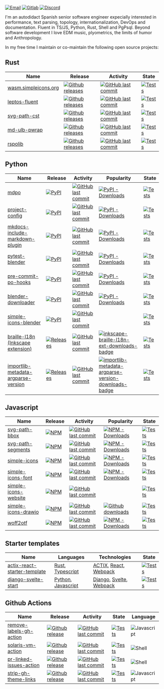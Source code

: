 [![Email][email-badge]][email-link] [![Gitlab][gitlab-badge]][gitlab-link] [![Discord][discord-badge]][discord-link]

I'm an autodidact Spanish senior software engineer expecially interested in performance, text parsing, topology, internationalization, DevOps and documentation. Fluent in TS/JS, Python, Rust, Shell and PgPsql. Beyond software development I love EDM music, plyometrics, the limits of humor and Anthropology.

In my free time I maintain or co-maintain the following open source projects:

## Rust

| Name | Release | Activity | State |
| --- | --- | ----  | --- |
| [wasm.simpleicons.org][simple-icons-website-rs-website] | [![Github releases][simple-icons-website-rs-github-badge]][simple-icons-website-rs-github] | [![GitHub last commit][simple-icons-website-rs-last-commit-badge]][simple-icons-website-rs-last-commit-link] | [![Tests][simple-icons-website-rs-state-badge]][simple-icons-website-rs-state-link] |
| [leptos-fluent][leptos-fluent-github] | [![Github releases][leptos-fluent-github-badge]][leptos-fluent-docs-link] | [![GitHub last commit][leptos-fluent-last-commit-badge]][leptos-fluent-last-commit-link] | [![Tests][leptos-fluent-state-badge]][leptos-fluent-state-link] |
| [svg-path-cst][svg-path-cst-github] | [![Github releases][svg-path-cst-github-badge]][svg-path-cst-docs-link] | [![GitHub last commit][svg-path-cst-last-commit-badge]][svg-path-cst-last-commit-link] | [![Tests][svg-path-cst-state-badge]][svg-path-cst-state-link] |
| [md-ulb-pwrap][md-ulb-pwrap-github] | [![Github releases][md-ulb-pwrap-github-badge]][md-ulb-pwrap-docs-link] | [![GitHub last commit][md-ulb-pwrap-last-commit-badge]][md-ulb-pwrap-last-commit-link] | [![Tests][md-ulb-pwrap-state-badge]][md-ulb-pwrap-state-link] |
| [rspolib][rspolib-github] | [![Github releases][rspolib-github-badge]][rspolib-docs-link] | [![GitHub last commit][rspolib-last-commit-badge]][rspolib-last-commit-link] | [![Tests][rspolib-state-badge]][rspolib-state-link] |

## Python

| Name | Release | Activity | Popularity | State |
| --- | --- | ---- | --- | --- |
| [mdpo][mdpo-github] | [![PyPI][mdpo-pypi-badge]][mdpo-pypi-link] | [![GitHub last commit][mdpo-last-commit-badge]][mdpo-last-commit-link] | [![PyPI - Downloads][mdpo-pypi-downloads-badge]][mdpo-pypi-downloads-link] | [![Tests][mdpo-state-badge]][mdpo-state-link] |
| [project-config][project-config-github] | [![PyPI][project-config-pypi-badge]][project-config-pypi-link] | [![GitHub last commit][project-config-last-commit-badge]][project-config-last-commit-link] | [![PyPI - Downloads][project-config-pypi-downloads-badge]][project-config-pypi-downloads-link] |  [![Tests][project-config-state-badge]][project-config-state-link] |
| [mkdocs-include-markdown-plugin][mkdocs-include-markdown-plugin-github] | [![PyPI][mkdocs-include-markdown-plugin-pypi-badge]][mkdocs-include-markdown-plugin-pypi-link] | [![GitHub last commit][mkdocs-include-markdown-plugin-last-commit-badge]][mkdocs-include-markdown-plugin-last-commit-link] | [![PyPI - Downloads][mkdocs-include-markdown-plugin-pypi-downloads-badge]][mkdocs-include-markdown-plugin-pypi-downloads-link] |  [![Tests][mkdocs-include-markdown-plugin-state-badge]][mkdocs-include-markdown-plugin-state-link] |
| [pytest-blender][pytest-blender-github] | [![PyPI][pytest-blender-pypi-badge]][pytest-blender-pypi-link] | [![GitHub last commit][pytest-blender-last-commit-badge]][pytest-blender-last-commit-link] | [![PyPI - Downloads][pytest-blender-pypi-downloads-badge]][pytest-blender-pypi-downloads-link] | [![Tests][pytest-blender-state-badge]][pytest-blender-state-link] |
| [pre-commit-po-hooks][pre-commit-po-hooks-github] | [![PyPI][pre-commit-po-hooks-pypi-badge]][pre-commit-po-hooks-pypi-link] | [![GitHub last commit][pre-commit-po-hooks-last-commit-badge]][pre-commit-po-hooks-last-commit-link] | [![PyPI - Downloads][pre-commit-po-hooks-pypi-downloads-badge]][pre-commit-po-hooks-pypi-downloads-link] | [![Tests][pre-commit-po-hooks-state-badge]][pre-commit-po-hooks-state-link] |
| [blender-downloader][blender-downloader-github] | [![PyPI][blender-downloader-pypi-badge]][blender-downloader-pypi-link] | [![GitHub last commit][blender-downloader-last-commit-badge]][blender-downloader-last-commit-link] | [![PyPI - Downloads][blender-downloader-pypi-downloads-badge]][blender-downloader-pypi-downloads-link] | [![Tests][blender-downloader-state-badge]][blender-downloader-state-link] |
| [simple-icons-blender][simple-icons-blender-github] | [![PyPI][simple-icons-blender-pypi-badge]][simple-icons-blender-pypi-link] | [![GitHub last commit][simple-icons-blender-last-commit-badge]][simple-icons-blender-last-commit-link] | | [![Tests][simple-icons-blender-state-badge]][simple-icons-blender-state-link] |
| [braille-l18n (Inkscape extension)][inkscape-braille-l18n-ext-github] | [![Releases][inkscape-braille-l18n-ext-releases-badge]][inkscape-braille-l18n-ext-releases-link] | [![GitHub last commit][inkscape-braille-l18n-ext-last-commit-badge]][inkscape-braille-l18n-ext-last-commit-link] | [![inkscape-braille-l18n-ext-downloads-badge]][inkscape-braille-l18n-ext-downloads-link] | [![Tests][inkscape-braille-l18n-ext-state-badge]][inkscape-braille-l18n-ext-state-link] |
| [importlib-metadata-argparse-version][importlib-metadata-argparse-version-github] | [![Releases][importlib-metadata-argparse-version-releases-badge]][importlib-metadata-argparse-version-releases-link] | [![GitHub last commit][importlib-metadata-argparse-version-last-commit-badge]][importlib-metadata-argparse-version-last-commit-link] | [![importlib-metadata-argparse-version-downloads-badge]][importlib-metadata-argparse-version-downloads-link] | [![Tests][importlib-metadata-argparse-version-state-badge]][importlib-metadata-argparse-version-state-link] |

## Javascript

| Name | Release | Activity | Popularity | State |
| --- | --- | ---- | --- | --- |
| [svg-path-bbox][svg-path-bbox-github] | [![NPM][svg-path-bbox-npm-badge]][svg-path-bbox-npm-link] | [![GitHub last commit][svg-path-bbox-last-commit-badge]][svg-path-bbox-last-commit-link] | [![NPM - Downloads][svg-path-bbox-npm-downloads-badge]][svg-path-bbox-npm-link] | [![Tests][svg-path-bbox-state-badge]][svg-path-bbox-state-link] |
| [svg-path-segments][svg-path-segments-github] | [![NPM][svg-path-segments-npm-badge]][svg-path-segments-npm-link] | [![GitHub last commit][svg-path-segments-last-commit-badge]][svg-path-segments-last-commit-link] | [![NPM - Downloads][svg-path-segments-npm-downloads-badge]][svg-path-segments-npm-link] | [![Tests][svg-path-segments-state-badge]][svg-path-segments-state-link] |
| [simple-icons][simple-icons-github] | [![NPM][simple-icons-npm-badge]][simple-icons-npm-link] | [![GitHub last commit][simple-icons-last-commit-badge]][simple-icons-last-commit-link] | [![NPM - Downloads][simple-icons-npm-downloads-badge]][simple-icons-npm-link] | [![Tests][simple-icons-state-badge]][simple-icons-state-link] |
| [simple-icons-font][simple-icons-font-github] | [![NPM][simple-icons-font-npm-badge]][simple-icons-font-npm-link] | [![GitHub last commit][simple-icons-font-last-commit-badge]][simple-icons-font-last-commit-link] | [![NPM - Downloads][simple-icons-font-npm-downloads-badge]][simple-icons-font-npm-link] | [![Tests][simple-icons-font-state-badge]][simple-icons-font-state-link] |
| [simple-icons-website][simple-icons-website-github] | [![NPM][simple-icons-website-badge]][simple-icons-website-link] | [![GitHub last commit][simple-icons-website-last-commit-badge]][simple-icons-website-last-commit-link] |  | [![Tests][simple-icons-website-state-badge]][simple-icons-website-state-link] |
| [simple-icons-drawio][simple-icons-drawio-github] | [![NPM][simple-icons-drawio-badge]][simple-icons-drawio-link] | [![GitHub last commit][simple-icons-drawio-last-commit-badge]][simple-icons-drawio-last-commit-link] | [![Github downloads][simple-icons-drawio-gh-downloads-badge]][simple-icons-drawio-gh-downloads-link] | [![Tests][simple-icons-drawio-state-badge]][simple-icons-drawio-state-link] |
| [woff2otf][woff2otf-github] | [![NPM][woff2otf-npm-badge]][woff2otf-npm-link] | [![GitHub last commit][woff2otf-last-commit-badge]][woff2otf-last-commit-link] | [![NPM - Downloads][woff2otf-npm-downloads-badge]][woff2otf-npm-link] | [![Tests][woff2otf-state-badge]][woff2otf-state-link] |

## Starter templates

| Name | Languages | Technologies | State |
| --- | --- | --- | --- |
| [actix-react-starter-template][actix-react-starter-template-github] | [Rust], [Typescript] | [ACTIX], [React], [Webpack] | [![Tests][actix-react-starter-template-state-badge]][actix-react-starter-template-state-link] |
| [django-svelte-start][django-svelte-start-github] | [Python], [Javascript] | [Django], [Svelte], [Webpack] | [![Tests][django-svelte-start-state-badge]][django-svelte-start-state-link] |

## Github Actions

| Name | Release | Activity | State | Language
| --- | --- | --- | --- | --- |
| [remove-labels-gh-action][remove-labels-gh-action-github] | [![Github release][remove-labels-gh-action-release-badge]][remove-labels-gh-action-release-link] | [![GitHub last commit][remove-labels-gh-action-last-commit-badge]][remove-labels-gh-action-last-commit-link] | [![Tests][remove-labels-gh-action-state-badge]][remove-labels-gh-action-state-link] | ![Javascript][javascript] |
| [solaris-vm-action][solaris-vm-action-github] | [![Github release][solaris-vm-action-release-badge]][solaris-vm-action-release-link] | [![GitHub last commit][solaris-vm-action-last-commit-badge]][solaris-vm-action-last-commit-link] | [![Tests][solaris-vm-action-state-badge]][solaris-vm-action-state-link] | ![Shell][shell] |
| [pr-linked-issues-action][pr-linked-issues-action-github] | [![Github release][pr-linked-issues-action-release-badge]][pr-linked-issues-action-release-link] | [![GitHub last commit][pr-linked-issues-action-last-commit-badge]][pr-linked-issues-action-last-commit-link] | [![Tests][pr-linked-issues-action-state-badge]][pr-linked-issues-action-state-link] | ![Shell][shell] |
| [strip-gh-theme-links][strip-gh-theme-links-github] | [![Github release][strip-gh-theme-links-release-badge]][strip-gh-theme-links-release-link] | [![GitHub last commit][strip-gh-theme-links-last-commit-badge]][strip-gh-theme-links-last-commit-link] | [![Tests][strip-gh-theme-links-state-badge]][strip-gh-theme-links-state-link] | ![Javascript][javascript] |

<!-- LINKS -->

<!-- Introduction links -->

[email-badge]: https://img.shields.io/badge/-mondejar1994@gmail.com-c14438?style=flat-square&logo=gmail&logoColor=white&link=mailto:mondejar1994@gmail.com
[email-link]: mailto:mondejar1994@gmail.com

[gitlab-badge]: https://img.shields.io/badge/-GitLab-292961?style=flat-square&logo=gitlab&logoColor=white
[gitlab-link]: https://gitlab.com/mondeja

[discord-badge]: https://img.shields.io/badge/-Discord-5865F2?style=flat-square&logo=discord&logoColor=white
[discord-link]: https://discord.com/users/mondeja.

<!-- End: Introduction links -->


<!-- Rust projects links -->

[simple-icons-website-rs-github]: https://github.com/mondeja/simple-icons-website-rs
[simple-icons-website-rs-website]: https://wasm.simpleicons.org
[simple-icons-website-rs-github-badge]: https://img.shields.io/badge/dynamic/json?url=https%3A%2F%2Fraw.githubusercontent.com%2Fmondeja%2Fsimple-icons-website-rs%2Fmaster%2Fpackage.json&query=$..[%27devDependencies%27][%27simple-icons%27]&logo=simpleicons&label=version
[simple-icons-website-rs-last-commit-badge]: https://img.shields.io/github/last-commit/mondeja/simple-icons-website-rs?style=flat-square&logo=github
[simple-icons-website-rs-last-commit-link]: https://github.com/mondeja/simple-icons-website-rs/commits 
[simple-icons-website-rs-state-badge]: https://img.shields.io/github/actions/workflow/status/mondeja/simple-icons-website-rs/verify.yml?branch=master&logo=github&label=tests&style=flat-square
[simple-icons-website-rs-state-link]: https://github.com/mondeja/simple-icons-website-rs/actions?query=workflow%3AVerify

[leptos-fluent-docs-link]: https://docs.rs/leptos-fluent
[leptos-fluent-github-badge]: https://img.shields.io/crates/v/leptos-fluent?style=flat-square&logo=rust
[leptos-fluent-github]: https://github.com/mondeja/leptos-fluent
[leptos-fluent-last-commit-badge]: https://img.shields.io/github/last-commit/mondeja/leptos-fluent?style=flat-square
[leptos-fluent-last-commit-link]: https://github.com/mondeja/leptos-fluent/commits
[leptos-fluent-state-badge]: https://img.shields.io/github/actions/workflow/status/mondeja/leptos-fluent/ci.yml?branch=master&logo=github&label=tests&style=flat-square
[leptos-fluent-state-link]: https://github.com/mondeja/leptos-fluent/actions?query=workflow%3ACI

[svg-path-cst-docs-link]: https://docs.rs/svg-path-cst
[svg-path-cst-github-badge]: https://img.shields.io/crates/v/svg-path-cst?style=flat-square&logo=rust
[svg-path-cst-github]: https://github.com/mondeja/svg-path-cst
[svg-path-cst-last-commit-badge]: https://img.shields.io/github/last-commit/mondeja/svg-path-cst?style=flat-square
[svg-path-cst-last-commit-link]: https://github.com/mondeja/svg-path-cst/commits
[svg-path-cst-state-badge]: https://img.shields.io/github/actions/workflow/status/mondeja/svg-path-cst/ci.yml?branch=master&logo=github&label=tests&style=flat-square
[svg-path-cst-state-link]: https://github.com/mondeja/svg-path-cst/actions?query=workflow%3ACI

[md-ulb-pwrap-docs-link]: https://docs.rs/md-ulb-pwrap
[md-ulb-pwrap-github-badge]: https://img.shields.io/crates/v/md-ulb-pwrap?style=flat-square&logo=rust
[md-ulb-pwrap-github]: https://github.com/mondeja/md-ulb-pwrap
[md-ulb-pwrap-last-commit-badge]: https://img.shields.io/github/last-commit/mondeja/md-ulb-pwrap?style=flat-square
[md-ulb-pwrap-last-commit-link]: https://github.com/mondeja/md-ulb-pwrap/commits
[md-ulb-pwrap-state-badge]: https://img.shields.io/github/actions/workflow/status/mondeja/md-ulb-pwrap/ci.yml?branch=master&logo=github&label=tests&style=flat-square
[md-ulb-pwrap-state-link]: https://github.com/mondeja/md-ulb-pwrap/actions?query=workflow%3ACI

[rspolib-docs-link]: https://docs.rs/rspolib
[rspolib-github-badge]: https://img.shields.io/crates/v/rspolib?style=flat-square&logo=rust
[rspolib-github]: https://github.com/mondeja/rspolib
[rspolib-last-commit-badge]: https://img.shields.io/github/last-commit/mondeja/rspolib?style=flat-square
[rspolib-last-commit-link]: https://github.com/mondeja/rspolib/commits
[rspolib-state-badge]: https://img.shields.io/github/actions/workflow/status/mondeja/rspolib/ci.yml?branch=master&logo=github&label=tests&style=flat-square
[rspolib-state-link]: https://github.com/mondeja/rspolib/actions?query=workflow%3ACI

<!-- End: Rust projects links -->


<!-- Python projects links -->
   
[mdpo-github]: https://github.com/mondeja/mdpo
[mdpo-pypi-badge]: https://img.shields.io/pypi/v/mdpo?style=flat-square&logo=python&logoColor=white
[mdpo-pypi-link]: https://pypi.org/project/mdpo
[mdpo-last-commit-badge]: https://img.shields.io/github/last-commit/mondeja/mdpo?style=flat-square
[mdpo-last-commit-link]: https://github.com/mondeja/mdpo/commits
[mdpo-pypi-downloads-badge]: https://img.shields.io/pypi/dm/mdpo?style=flat-square
[mdpo-pypi-downloads-link]: https://pypistats.org/packages/mdpo
[mdpo-stars-badge]: https://img.shields.io/github/stars/mondeja/mdpo?label=%E2%99%A1&logo=invalid&style=social
[mdpo-stars-link]: https://github.com/mondeja/mdpo/stargazers
[mdpo-state-badge]: https://img.shields.io/github/actions/workflow/status/mondeja/mdpo/ci.yml?branch=master&logo=github&label=tests&style=flat-square
[mdpo-state-link]: https://github.com/mondeja/mdpo/actions?query=workflow%3ACI

[project-config-github]: https://github.com/mondeja/project-config
[project-config-pypi-badge]: https://img.shields.io/pypi/v/project-config?style=flat-square&logo=python&logoColor=white
[project-config-pypi-link]: https://pypi.org/project/project-config
[project-config-last-commit-badge]: https://img.shields.io/github/last-commit/mondeja/project-config?style=flat-square
[project-config-last-commit-link]: https://github.com/mondeja/project-config/commits
[project-config-pypi-downloads-badge]: https://img.shields.io/pypi/dm/project-config?style=flat-square
[project-config-pypi-downloads-link]: https://pypistats.org/packages/project-config
[project-config-state-badge]: https://img.shields.io/github/actions/workflow/status/mondeja/project-config/ci.yml?branch=master&logo=github&label=tests&style=flat-square
[project-config-state-link]: https://github.com/mondeja/project-config/actions?query=workflow%3ACI

[mkdocs-include-markdown-plugin-github]: https://github.com/mondeja/mkdocs-include-markdown-plugin
[mkdocs-include-markdown-plugin-pypi-badge]: https://img.shields.io/pypi/v/mkdocs-include-markdown-plugin?style=flat-square&logo=python&logoColor=white
[mkdocs-include-markdown-plugin-pypi-link]: https://pypi.org/project/mkdocs-include-markdown-plugin
[mkdocs-include-markdown-plugin-last-commit-badge]: https://img.shields.io/github/last-commit/mondeja/mkdocs-include-markdown-plugin?style=flat-square
[mkdocs-include-markdown-plugin-last-commit-link]: https://github.com/mondeja/mkdocs-include-markdown-plugin/commits
[mkdocs-include-markdown-plugin-pypi-downloads-badge]: https://img.shields.io/pypi/dm/mkdocs-include-markdown-plugin?style=flat-square
[mkdocs-include-markdown-plugin-pypi-downloads-link]: https://pypistats.org/packages/mkdocs-include-markdown-plugin
[mkdocs-include-markdown-plugin-state-badge]: https://img.shields.io/github/actions/workflow/status/mondeja/mkdocs-include-markdown-plugin/ci.yml?branch=master&logo=github&label=tests&style=flat-square
[mkdocs-include-markdown-plugin-state-link]: https://github.com/mondeja/mkdocs-include-markdown-plugin/actions?query=workflow%3ACI

[pre-commit-po-hooks-github]: https://github.com/mondeja/pre-commit-po-hooks
[pre-commit-po-hooks-pypi-badge]: https://img.shields.io/pypi/v/pre-commit-po-hooks?style=flat-square&logo=python&logoColor=white
[pre-commit-po-hooks-pypi-link]: https://pypi.org/project/pre-commit-po-hooks
[pre-commit-po-hooks-last-commit-badge]: https://img.shields.io/github/last-commit/mondeja/pre-commit-po-hooks?style=flat-square
[pre-commit-po-hooks-last-commit-link]: https://github.com/mondeja/pre-commit-po-hooks/commits
[pre-commit-po-hooks-pypi-downloads-badge]: https://img.shields.io/pypi/dm/pre-commit-po-hooks?style=flat-square
[pre-commit-po-hooks-pypi-downloads-link]: https://pypistats.org/packages/pre-commit-po-hooks
[pre-commit-po-hooks-state-badge]: https://img.shields.io/github/actions/workflow/status/mondeja/pre-commit-po-hooks/ci.yml?branch=master&logo=github&label=tests&style=flat-square
[pre-commit-po-hooks-state-link]: https://github.com/mondeja/pre-commit-po-hooks/actions?query=workflow%CI

[blender-downloader-github]: https://github.com/mondeja/blender-downloader
[blender-downloader-pypi-badge]: https://img.shields.io/pypi/v/blender-downloader?style=flat-square&logo=python&logoColor=white
[blender-downloader-pypi-link]: https://pypi.org/project/blender-downloader
[blender-downloader-last-commit-badge]: https://img.shields.io/github/last-commit/mondeja/blender-downloader?style=flat-square
[blender-downloader-last-commit-link]: https://github.com/mondeja/blender-downloader/commits
[blender-downloader-pypi-downloads-badge]: https://img.shields.io/pypi/dm/blender-downloader?style=flat-square
[blender-downloader-pypi-downloads-link]: https://pypistats.org/packages/blender-downloader-plugin
[blender-downloader-state-badge]: https://img.shields.io/github/actions/workflow/status/mondeja/blender-downloader/ci.yml?branch=master&logo=github&label=tests&style=flat-square
[blender-downloader-state-link]: https://github.com/mondeja/blender-downloader/actions?query=workflow%CI

[simple-icons-blender-github]: https://github.com/mondeja/simple-icons-blender
[simple-icons-blender-pypi-badge]: https://img.shields.io/github/v/release/mondeja/simple-icons-blender?label=github&logo=github
[simple-icons-blender-pypi-link]: https://github.com/mondeja/simple-icons-blender/releases
[simple-icons-blender-last-commit-badge]: https://img.shields.io/github/last-commit/mondeja/simple-icons-blender?style=flat-square
[simple-icons-blender-last-commit-link]: https://github.com/mondeja/simple-icons-blender/commits
[simple-icons-blender-state-badge]: https://img.shields.io/github/actions/workflow/status/mondeja/simple-icons-blender/publish.yml?branch=develop&label=release&logo=github
[simple-icons-blender-state-link]: https://github.com/mondeja/simple-icons-blender/actions?query=workflow%3ARelease

[pytest-blender-github]: https://github.com/mondeja/pytest-blender
[pytest-blender-pypi-badge]: https://img.shields.io/pypi/v/pytest-blender?style=flat-square&logo=python&logoColor=white
[pytest-blender-pypi-link]: https://pypi.org/project/pytest-blender
[pytest-blender-last-commit-badge]: https://img.shields.io/github/last-commit/mondeja/pytest-blender?style=flat-square
[pytest-blender-last-commit-link]: https://github.com/mondeja/pytest-blender/commits
[pytest-blender-pypi-downloads-badge]: https://img.shields.io/pypi/dm/pytest-blender?style=flat-square
[pytest-blender-pypi-downloads-link]: https://pypistats.org/packages/pytest-blender
[pytest-blender-state-badge]: https://img.shields.io/github/actions/workflow/status/mondeja/pytest-blender/ci.yml?branch=master&logo=github&label=tests&style=flat-square
[pytest-blender-state-link]: https://github.com/mondeja/pytest-blender/actions?query=workflow%3ACI

[inkscape-braille-l18n-ext-github]: https://github.com/mondeja/inkscape-braille-l18n-ext
[inkscape-braille-l18n-ext-releases-badge]: https://img.shields.io/github/v/release/mondeja/inkscape-braille-l18n-ext?style=flat-square&logo=github&logoColor=white&label=github
[inkscape-braille-l18n-ext-releases-link]: https://github.com/mondeja/inkscape-braille-l18n-ext/releases
[inkscape-braille-l18n-ext-last-commit-badge]: https://img.shields.io/github/last-commit/mondeja/inkscape-braille-l18n-ext?style=flat-square
[inkscape-braille-l18n-ext-last-commit-link]: https://github.com/mondeja/inkscape-braille-l18n-ext/commits
[inkscape-braille-l18n-ext-downloads-badge]: https://img.shields.io/github/downloads/mondeja/inkscape-braille-l18n-ext/total
[inkscape-braille-l18n-ext-downloads-link]: https://github.com/mondeja/inkscape-braille-l18n-ext/releases
[inkscape-braille-l18n-ext-state-badge]: https://img.shields.io/github/actions/workflow/status/mondeja/inkscape-braille-l18n-ext/ci.yml?branch=master&logo=github&label=tests&style=flat-square
[inkscape-braille-l18n-ext-state-link]: https://github.com/mondeja/inkscape-braille-l18n-ext/actions?query=workflow%3ACI

[importlib-metadata-argparse-version-github]: https://github.com/mondeja/importlib-metadata-argparse-version
[importlib-metadata-argparse-version-releases-badge]: https://img.shields.io/github/v/release/mondeja/importlib-metadata-argparse-version?style=flat-square&logo=github&logoColor=white&label=github
[importlib-metadata-argparse-version-releases-link]: https://github.com/mondeja/importlib-metadata-argparse-version/releases
[importlib-metadata-argparse-version-last-commit-badge]: https://img.shields.io/github/last-commit/mondeja/importlib-metadata-argparse-version?style=flat-square
[importlib-metadata-argparse-version-last-commit-link]: https://github.com/mondeja/importlib-metadata-argparse-version/commits
[importlib-metadata-argparse-version-downloads-badge]: https://img.shields.io/pypi/dm/importlib-metadata-argparse-version?style=flat-square
[importlib-metadata-argparse-version-downloads-link]: https://pypistats.org/packages/importlib-metadata-argparse-version
[importlib-metadata-argparse-version-state-badge]: https://img.shields.io/github/actions/workflow/status/mondeja/importlib-metadata-argparse-version/ci.yml?branch=master&logo=github&label=tests&style=flat-square
[importlib-metadata-argparse-version-state-link]: https://github.com/mondeja/importlib-metadata-argparse-version/actions?query=workflow%3ACI

<!-- End: Python projects links -->

<!-- Javascript projects links -->

[svg-path-bbox-github]: https://github.com/mondeja/svg-path-bbox
[svg-path-bbox-npm-badge]: https://img.shields.io/npm/v/svg-path-bbox?style=flat-square&logo=npm
[svg-path-bbox-npm-link]: https://www.npmjs.com/package/svg-path-bbox
[svg-path-bbox-last-commit-badge]: https://img.shields.io/github/last-commit/mondeja/svg-path-bbox?style=flat-square
[svg-path-bbox-last-commit-link]: https://github.com/mondeja/svg-path-bbox/commits
[svg-path-bbox-npm-downloads-badge]: https://img.shields.io/npm/dm/svg-path-bbox?style=flat-square
[svg-path-bbox-state-badge]: https://img.shields.io/github/actions/workflow/status/mondeja/svg-path-bbox/ci.yml?branch=master&logo=github&label=tests&style=flat-square
[svg-path-bbox-state-link]: https://github.com/mondeja/svg-path-bbox/actions?query=workflow%3ACI

[svg-path-segments-github]: https://github.com/mondeja/svg-path-segments
[svg-path-segments-npm-badge]: https://img.shields.io/npm/v/svg-path-segments?style=flat-square&logo=npm
[svg-path-segments-npm-link]: https://www.npmjs.com/package/svg-path-segments
[svg-path-segments-last-commit-badge]: https://img.shields.io/github/last-commit/mondeja/svg-path-segments?style=flat-square
[svg-path-segments-last-commit-link]: https://github.com/mondeja/svg-path-segments/commits
[svg-path-segments-npm-downloads-badge]: https://img.shields.io/npm/dm/svg-path-segments?style=flat-square
[svg-path-segments-state-badge]: https://img.shields.io/github/actions/workflow/status/mondeja/svg-path-segments/ci.yml?branch=master&logo=github&label=tests&style=flat-square
[svg-path-segments-state-link]: https://github.com/mondeja/svg-path-segments/actions?query=workflow%3ACI

[simple-icons-github]: https://github.com/simple-icons/simple-icons
[simple-icons-npm-badge]: https://img.shields.io/npm/v/simple-icons?style=flat-square&logo=npm
[simple-icons-npm-link]: https://www.npmjs.com/package/simple-icons
[simple-icons-last-commit-badge]: https://img.shields.io/github/last-commit/simple-icons/simple-icons?style=flat-square
[simple-icons-last-commit-link]: https://github.com/simple-icons/simple-icons/commits
[simple-icons-npm-downloads-badge]: https://img.shields.io/npm/dm/simple-icons?style=flat-square
[simple-icons-state-badge]: https://img.shields.io/github/actions/workflow/status/simple-icons/simple-icons/verify.yml?branch=develop&logo=github&label=tests&style=flat-square
[simple-icons-state-link]: https://github.com/simple-icons/simple-icons/actions?query=workflow%3ATest

[simple-icons-font-github]: https://github.com/simple-icons/simple-icons-font
[simple-icons-font-npm-badge]: https://img.shields.io/npm/v/simple-icons-font?style=flat-square&logo=npm
[simple-icons-font-npm-link]: https://www.npmjs.com/package/simple-icons-font
[simple-icons-font-last-commit-badge]: https://img.shields.io/github/last-commit/simple-icons/simple-icons-font?style=flat-square
[simple-icons-font-last-commit-link]: https://github.com/simple-icons/simple-icons-font/commits
[simple-icons-font-npm-downloads-badge]: https://img.shields.io/npm/dm/simple-icons-font?style=flat-square
[simple-icons-font-state-badge]: https://img.shields.io/github/actions/workflow/status/simple-icons/simple-icons-font/verify.yml?branch=develop&logo=github&label=tests&style=flat-square
[simple-icons-font-state-link]: https://github.com/simple-icons/simple-icons-font/actions?query=workflow%3AVerify

[simple-icons-website-github]: https://github.com/simple-icons/simple-icons-website
[simple-icons-website-badge]: https://img.shields.io/badge/dynamic/json?color=informational&label=icons&prefix=%20&logo=simpleicons&query=%24.icons.length&url=https%3A%2F%2Fraw.githubusercontent.com%2Fsimple-icons%2Fsimple-icons%2Fdevelop%2F_data%2Fsimple-icons.json
[simple-icons-website-link]: https://simpleicons.org
[simple-icons-website-last-commit-badge]: https://img.shields.io/github/last-commit/simple-icons/simple-icons-website?style=flat-square
[simple-icons-website-last-commit-link]: https://github.com/simple-icons/simple-icons-website/commits
[simple-icons-website-state-badge]: https://img.shields.io/github/actions/workflow/status/simple-icons/simple-icons-website/verify.yml?branch=master&logo=github&label=tests&style=flat-square
[simple-icons-website-state-link]: https://github.com/simple-icons/simple-icons-website/actions?query=workflow%3AVerify

[simple-icons-drawio-github]: https://github.com/mondeja/simple-icons-drawio#readme
[simple-icons-drawio-badge]: https://img.shields.io/github/v/release/mondeja/simple-icons-drawio?label=github&logo=diagramsdotnet&logoColor=white
[simple-icons-drawio-link]: https://github.com/mondeja/simple-icons-drawio
[simple-icons-drawio-last-commit-badge]: https://img.shields.io/github/last-commit/mondeja/simple-icons-drawio?style=flat-square
[simple-icons-drawio-last-commit-link]: https://github.com/mondeja/simple-icons-drawio/commits
[simple-icons-drawio-gh-downloads-badge]: https://img.shields.io/github/downloads/mondeja/simple-icons-drawio/total?label=downloads&style=flat-square
[simple-icons-drawio-gh-downloads-link]: https://github.com/mondeja/simple-icons-drawio/releases
[simple-icons-drawio-state-badge]: https://img.shields.io/github/actions/workflow/status/mondeja/simple-icons-drawio/publish.yml?branch=develop&label=release&logo=github
[simple-icons-drawio-state-link]: https://github.com/mondeja/simple-icons-drawio/actions?query=workflow%3ARelease

[woff2otf-github]: https://github.com/mondeja/woff2otf
[woff2otf-npm-badge]: https://img.shields.io/npm/v/woff2otf?style=flat-square&logo=npm
[woff2otf-npm-link]: https://www.npmjs.com/package/woff2otf
[woff2otf-last-commit-badge]: https://img.shields.io/github/last-commit/mondeja/woff2otf?style=flat-square
[woff2otf-last-commit-link]: https://github.com/mondeja/woff2otf/commits
[woff2otf-npm-downloads-badge]: https://img.shields.io/npm/dm/woff2otf?style=flat-square
[woff2otf-state-badge]: https://img.shields.io/github/actions/workflow/status/mondeja/woff2otf/ci.yml?branch=master&logo=github&label=tests&style=flat-square
[woff2otf-state-link]: https://github.com/mondeja/woff2otf/actions?query=workflow%3ACI

<!-- End: Javascript projects links -->

<!-- Starter templates links -->

[actix-react-starter-template-github]: https://github.com/mondeja/actix-react-starter-template
[actix-react-starter-template-state-badge]: https://img.shields.io/github/actions/workflow/status/mondeja/actix-react-starter-template/test.yml?branch=master&label=tests&logo=github&style=flat-square
[actix-react-starter-template-state-link]: https://github.com/mondeja/actix-react-starter-template/actions/workflows/test.yml

[django-svelte-start-github]: https://github.com/mondeja/django-svelte-start
[django-svelte-start-state-badge]: https://img.shields.io/github/actions/workflow/status/mondeja/django-svelte-start/pre-commit.yml?branch=master&label=check&logo=github&style=flat-square
[django-svelte-start-state-link]: https://github.com/mondeja/django-svelte-start/actions/workflows/pre-commit.yml

<!-- End: Starter templates links -->

<!-- Github Actions links -->

[solaris-vm-action-github]: https://github.com/mondeja/solaris-vm-action
[solaris-vm-action-release-badge]: https://img.shields.io/github/v/release/mondeja/solaris-vm-action?logo=github&style=flat-square
[solaris-vm-action-release-link]: https://github.com/mondeja/solaris-vm-action/releases/latest
[solaris-vm-action-last-commit-badge]: https://img.shields.io/github/last-commit/mondeja/solaris-vm-action?style=flat-square
[solaris-vm-action-last-commit-link]: https://github.com/mondeja/solaris-vm-action/commits
[solaris-vm-action-state-badge]: https://img.shields.io/github/actions/workflow/status/mondeja/solaris-vm-action/ci.yml?branch=v1&label=tests&logo=github&style=flat-square
[solaris-vm-action-state-link]: https://github.com/mondeja/solaris-vm-action/actions/workflows/ci.yml

[remove-labels-gh-action-github]: https://github.com/mondeja/remove-labels-gh-action
[remove-labels-gh-action-release-badge]: https://img.shields.io/github/v/release/mondeja/remove-labels-gh-action?logo=github&style=flat-square
[remove-labels-gh-action-release-link]: https://github.com/mondeja/remove-labels-gh-action/releases/latest
[remove-labels-gh-action-last-commit-badge]: https://img.shields.io/github/last-commit/mondeja/remove-labels-gh-action?style=flat-square
[remove-labels-gh-action-last-commit-link]: https://github.com/mondeja/remove-labels-gh-action/commits
[remove-labels-gh-action-state-badge]: https://img.shields.io/github/actions/workflow/status/mondeja/remove-labels-gh-action/ci.yml?branch=master&logo=github&label=tests&style=flat-square
[remove-labels-gh-action-state-link]: https://github.com/mondeja/remove-labels-gh-action/actions?query=workflow%3ACI

[pr-linked-issues-action-github]: https://github.com/mondeja/pr-linked-issues-action
[pr-linked-issues-action-release-badge]: https://img.shields.io/github/v/release/mondeja/pr-linked-issues-action?logo=github&style=flat-square
[pr-linked-issues-action-release-link]: https://github.com/mondeja/pr-linked-issues-action/releases/latest
[pr-linked-issues-action-last-commit-badge]: https://img.shields.io/github/last-commit/mondeja/pr-linked-issues-action?style=flat-square
[pr-linked-issues-action-last-commit-link]: https://github.com/mondeja/pr-linked-issues-action/commits
[pr-linked-issues-action-state-badge]: https://img.shields.io/github/actions/workflow/status/mondeja/pr-linked-issues-action/ci.yml?branch=master&logo=github&label=tests&style=flat-square
[pr-linked-issues-action-state-link]: https://github.com/mondeja/pr-linked-issues-action/actions?query=workflow%3ACI

[strip-gh-theme-links-github]: https://github.com/mondeja/strip-gh-theme-links
[strip-gh-theme-links-release-badge]: https://img.shields.io/github/v/release/mondeja/strip-gh-theme-links?logo=github&style=flat-square
[strip-gh-theme-links-release-link]: https://github.com/mondeja/strip-gh-theme-links/releases/latest
[strip-gh-theme-links-last-commit-badge]: https://img.shields.io/github/last-commit/mondeja/strip-gh-theme-links?style=flat-square
[strip-gh-theme-links-last-commit-link]: https://github.com/mondeja/strip-gh-theme-links/commits
[strip-gh-theme-links-state-badge]: https://img.shields.io/github/actions/workflow/status/mondeja/strip-gh-theme-links/ci.yml?branch=master&logo=github&label=tests&style=flat-square
[strip-gh-theme-links-state-link]: https://github.com/mondeja/strip-gh-theme-links/actions?query=workflow%3ACI

<!-- End: Github Actions links -->

<!-- Language badges -->

[shell]: https://img.shields.io/static/v1?label=%20&labelColor=rgba(0,0,0,0)&message=posix&logo=gnu-bash&logoColor=white&color=77216F&style=flat-square
[bash]: https://img.shields.io/static/v1?label=%20&labelColor=rgba(0,0,0,0)&message=bash&logo=gnu-bash&logoColor=white&color=77216F&style=flat-square
[javascript]: https://img.shields.io/static/v1?label=%20&labelColor=rgba(0,0,0,0)&message=javascript&logo=javascript&logoColor=FBF152&color=FBF152&style=flat-square
[typescript]: https://img.shields.io/static/v1?label=%20&labelColor=rgba(0,0,0,0)&message=typescript&logo=javascript&logoColor=3178C6&color=3178C6&style=flat-square

<!-- End: Language badges -->

<!-- Language/techs links -->

[Rust]: https://www.rust-lang.org
[Python]: https://python.org
[Javascript]: https://www.javascript.com
[Typescript]: https://www.typescriptlang.org

[ACTIX]: https://actix.rs
[React]: https://reactjs.org
[Django]: https://www.djangoproject.com
[Svelte]: https://svelte.dev
[Webpack]: https://webpack.js.org

<!-- End: Language/techs links -->
